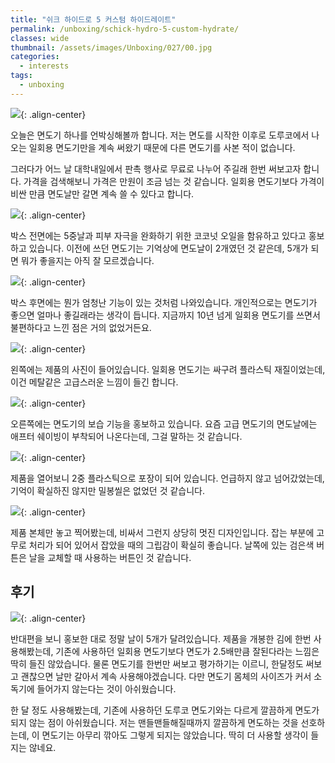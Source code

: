 ```yaml
---
title: "쉬크 하이드로 5 커스텀 하이드레이트"
permalink: /unboxing/schick-hydro-5-custom-hydrate/
classes: wide
thumbnail: /assets/images/Unboxing/027/00.jpg
categories:
  - interests
tags:
  - unboxing
---
```


![](/assets/images/Unboxing/027/00.jpg){: .align-center}

오늘은 면도기 하나를 언박싱해볼까 합니다. 저는 면도를 시작한 이후로 도루코에서 나오는 일회용 면도기만을 계속 써왔기 때문에 다른 면도기를 사본 적이 없습니다.

그러다가 어느 날 대학내일에서 판촉 행사로 무료로 나누어 주길래 한번 써보고자 합니다. 가격을 검색해보니 가격은 만원이 조금 넘는 것 같습니다. 일회용 면도기보다 가격이 비싼 만큼 면도날만 갈면 계속 쓸 수 있다고 합니다.

![](/assets/images/Unboxing/027/01.jpg){: .align-center}

박스 전면에는 5중날과 피부 자극을 완화하기 위한 코코넛 오일을 함유하고 있다고 홍보하고 있습니다. 이전에 쓰던 면도기는 기억상에 면도날이 2개였던 것 같은데, 5개가 되면 뭐가 좋을지는 아직 잘 모르겠습니다.

![](/assets/images/Unboxing/027/02.jpg){: .align-center}

박스 후면에는 뭔가 엄청난 기능이 있는 것처럼 나와있습니다. 개인적으로는 면도기가 좋으면 얼마나 좋길래라는 생각이 듭니다. 지금까지 10년 넘게 일회용 면도기를 쓰면서 불편하다고 느낀 점은 거의 없었거든요.

![](/assets/images/Unboxing/027/03.jpg){: .align-center}

왼쪽에는 제품의 사진이 들어있습니다. 일회용 면도기는 싸구려 플라스틱 재질이었는데, 이건 메탈같은 고급스러운 느낌이 들긴 합니다.

![](/assets/images/Unboxing/027/04.jpg){: .align-center}

오른쪽에는 면도기의 보습 기능을 홍보하고 있습니다. 요즘 고급 면도기의 면도날에는 애프터 쉐이빙이 부착되어 나온다는데, 그걸 말하는 것 같습니다.

![](/assets/images/Unboxing/027/05.jpg){: .align-center}

제품을 열어보니 2중 플라스틱으로 포장이 되어 있습니다. 언급하지 않고 넘어갔었는데, 기억이 확실하진 않지만 밀봉씰은 없었던 것 같습니다.

![](/assets/images/Unboxing/027/06.jpg){: .align-center}

제품 본체만 놓고 찍어봤는데, 비싸서 그런지 상당히 멋진 디자인입니다. 잡는 부분에 고무로 처리가 되어 있어서 잡았을 때의 그립감이 확실히 좋습니다. 날쪽에 있는 검은색 버튼은 날을 교체할 때 사용하는 버튼인 것 같습니다.

## 후기

![](/assets/images/Unboxing/027/07.jpg){: .align-center}

반대편을 보니 홍보한 대로 정말 날이 5개가 달려있습니다. 제품을 개봉한 김에 한번 사용해봤는데, 기존에 사용하던 일회용 면도기보다 면도가 2.5배만큼 잘된다라는 느낌은 딱히 들진 않았습니다. 물론 면도기를 한번만 써보고 평가하기는 이르니, 한달정도 써보고 괜찮으면 날만 갈아서 계속 사용해야겠습니다. 다만 면도기 몸체의 사이즈가 커서 소독기에 들어가지 않는다는 것이 아쉬웠습니다.

한 달 정도 사용해봤는데, 기존에 사용하던 도루코 면도기와는 다르게 깔끔하게 면도가 되지 않는 점이 아쉬웠습니다. 저는 맨들맨들해질때까지 깔끔하게 면도하는 것을 선호하는데, 이 면도기는 아무리 깎아도 그렇게 되지는 않았습니다. 딱히 더 사용할 생각이 들지는 않네요.